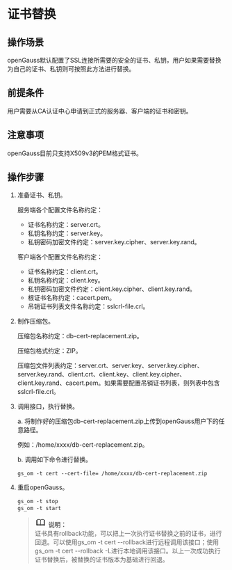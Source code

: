 # 证书替换<a name="ZH-CN_TOPIC_0246507956"></a>

## 操作场景<a name="zh-cn_topic_0237121097_zh-cn_topic_0059778589_section12641165319257"></a>

openGauss默认配置了SSL连接所需要的安全的证书、私钥，用户如果需要替换为自己的证书、私钥则可按照此方法进行替换。

## 前提条件<a name="zh-cn_topic_0237121097_zh-cn_topic_0059778589_s2d0511630ed840d180c92fa6bdecb54b"></a>

用户需要从CA认证中心申请到正式的服务器、客户端的证书和密钥。

## 注意事项<a name="zh-cn_topic_0237121097_zh-cn_topic_0059778589_s014a1b1bc72240bb9bbbad5e064bf6d3"></a>

openGauss目前只支持X509v3的PEM格式证书。

## 操作步骤<a name="zh-cn_topic_0237121097_zh-cn_topic_0059778589_section2135369514921"></a>

1.  准备证书、私钥。

    服务端各个配置文件名称约定：

    -   证书名称约定：server.crt。
    -   私钥名称约定：server.key。
    -   私钥密码加密文件约定：server.key.cipher、server.key.rand。

    客户端各个配置文件名称约定：

    -   证书名称约定：client.crt。
    -   私钥名称约定：client.key。
    -   私钥密码加密文件约定：client.key.cipher、client.key.rand。
    -   根证书名称约定：cacert.pem。
    -   吊销证书列表文件名称约定：sslcrl-file.crl。

2.  制作压缩包。

    压缩包名称约定：db-cert-replacement.zip。

    压缩包格式约定：ZIP。

    压缩包文件列表约定：server.crt、server.key、server.key.cipher、server.key.rand、client.crt、client.key、client.key.cipher、client.key.rand、cacert.pem。如果需要配置吊销证书列表，则列表中包含sslcrl-file.crl。

3.  调用接口，执行替换。

    a. 将制作好的压缩包db-cert-replacement.zip上传到openGauss用户下的任意路径。

    例如：/home/xxxx/db-cert-replacement.zip。

    b. 调用如下命令进行替换。

    ```
    gs_om -t cert --cert-file= /home/xxxx/db-cert-replacement.zip
    ```

4.  重启openGauss。

    ```
    gs_om -t stop 
    gs_om -t start
    ```

    >![](public_sys-resources/icon-note.gif) **说明：**   
    >证书具有rollback功能，可以把上一次执行证书替换之前的证书，进行回退。可以使用gs\_om -t cert --rollback进行远程调用该接口；使用gs\_om -t cert --rollback -L进行本地调用该接口。以上一次成功执行证书替换后，被替换的证书版本为基础进行回退。  


